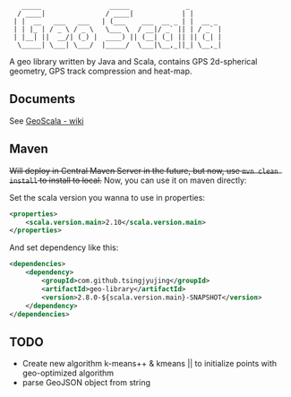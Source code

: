 ```
   _____                 _____              _        
  / ____|               / ____|            | |       
 | |  __   ___   ___   | (___    ___  __ _ | |  __ _ 
 | | |_ | / _ \ / _ \   \___ \  / __|/ _` || | / _` |
 | |__| ||  __/| (_) |  ____) || (__| (_| || || (_| |
  \_____| \___| \___/  |_____/  \___|\__,_||_| \__,_|
```

A geo library written by Java and Scala, contains GPS 2d-spherical geometry, GPS track compression and heat-map.

## Documents
See <a href="https://github.com/TsingJyujing/GeoScala/wiki">GeoScala - wiki</a>

## Maven
<del>Will deploy in Central Maven Server in the future, but now, use `mvn clean install` to install to local.</del>
Now, you can use it on maven directly:

Set the scala version you wanna to use in properties:

```xml
<properties>
    <scala.version.main>2.10</scala.version.main>
</properties>
```

And set dependency like this:

```xml
<dependencies>
    <dependency>
        <groupId>com.github.tsingjyujing</groupId>
        <artifactId>geo-library</artifactId>
        <version>2.8.0-${scala.version.main}-SNAPSHOT</version>
    </dependency>
</dependencies>
```

## TODO
- Create new algorithm k-means++ & kmeans || to initialize points with geo-optimized algorithm
- parse GeoJSON object from string